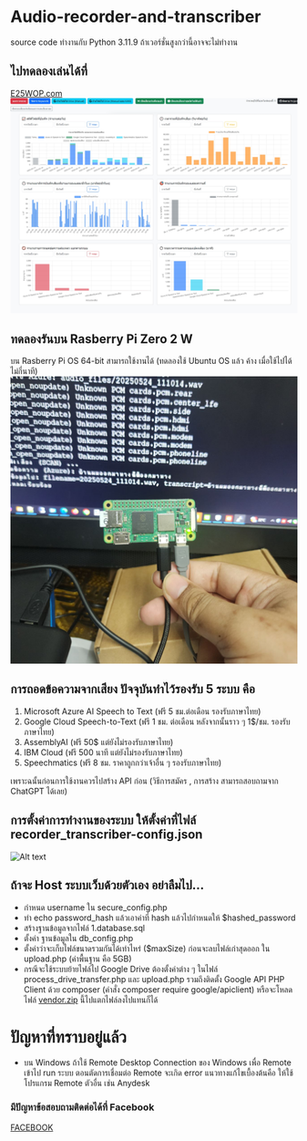 # Audio-recorder-and-transcriber
source code ทำงานกับ Python 3.11.9 ถ้าเวอร์ชั่นสูงกว่านี้อาจจะไม่ทำงาน


## ไปทดลองเล่นได้ที่
[E25WOP.com](https://e25wop.com/ham_radio_recorder_transcriber/)
![Alt text](media/Audio-recorder-and-transcriber-web-1.png?raw=true)

## ทดลองรันบน Rasberry Pi Zero 2 W
บน Rasberry Pi OS 64-bit สามารถใช้งานได้
(ทดลองใช้ Ubuntu OS แล้ว ค้าง เมื่อใช้ไปได้ไม่กี่นาที)
![Alt text](rasberry_pi_zero_2_w.jpg?raw=true)

## การถอดข้อความจากเสียง ปัจจุบันทำไว้รองรับ 5 ระบบ คือ
1. Microsoft Azure AI Speech to Text (ฟรี 5 ชม.ต่อเดือน รองรับภาษาไทย)
2. Google Cloud Speech-to-Text (ฟรี 1 ชม. ต่อเดือน หลังจากนั้นราว ๆ 1$/ชม. รองรับภาษาไทย)
3. AssemblyAI (ฟรี 50$ แต่ยังไม่รองรับภาษาไทย)
4. IBM Cloud (ฟรี 500 นาที แต่ยังไม่รองรับภาษาไทย)
5. Speechmatics (ฟรี 8 ชม. ราคาถูกกว่าเจ้าอื่น ๆ รองรับภาษาไทย)

เพราะฉนั้นก่อนการใช้งานควรไปสร้าง API ก่อน (วิธีการสมัคร , การสร้าง สามารถสอบถามจาก ChatGPT ได้เลย)


## การตั้งค่าการทำงานของระบบ ให้ตั้งค่าที่ไฟล์ recorder_transcriber-config.json
![Alt text](recorder_transcriber-config.json.png?raw=true)


## ถ้าจะ Host ระบบเว็บด้วยตัวเอง อย่าลืมไป...
- กำหนด username ใน secure_config.php
- ทำ echo password_hash แล้วเอาค่าที่ hash แล้วไปกำหนดให้ $hashed_password
- สร้างฐานข้อมูลจากไฟล์ 1.database.sql
- ตั้งค่า ฐานข้อมูลใน db_config.php
- ตั้งค่าว่าจะเก็บไฟล์ขนาดรวมกันได้เท่าไหร่  ($maxSize) ก่อนจะลบไฟล์เก่าสุดออก ใน upload.php (ค่าพื้นฐาน คือ 5GB)
- กรณีจะใช้ระบบย้ายไฟล์ไป Google Drive ต้องตั้งค่าต่าง ๆ ในไฟล์ process_drive_transfer.php และ upload.php รวมถึงติดตั้ง Google API PHP Client ด้วย composer (คำสั่ง composer require google/apiclient)
  หรือจะโหลดไฟล์ [vendor.zip](https://e25wop.com/ham_radio_recorder_transcriber/vendor.zip) นี้ไปแตกไฟล์ลงไปแทนก็ได้


# ปัญหาที่ทราบอยู่แล้ว
- บน Windows ถ้าใช้ Remote Desktop Connection ของ Windows เพื่อ Remote เข้าไป run ระบบ
ตอนตัดการเชื่อมต่อ Remote จะเกิด error แนวทางแก้ไขเบื้องต้นคือ ให้ใช้โปรแกรม Remote ตัวอื่น เช่น Anydesk


### มีปัญหาข้อสอบถามติดต่อได้ที่ Facebook
[FACEBOOK](https://www.facebook.com/superogira)
